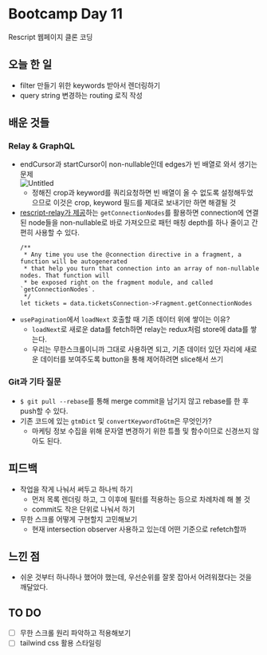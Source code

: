 # Bootcamp Day 11

Rescript 웹페이지 클론 코딩 

## 오늘 한 일
- filter 만들기 위한 keywords 받아서 렌더링하기
- query string 변경하는 routing 로직 작성

## 배운 것들

### Relay & GraphQL
- endCursor과 startCursor이 non-nullable인데 edges가 빈 배열로 와서 생기는 문제  
  ![Untitled](https://s3-us-west-2.amazonaws.com/secure.notion-static.com/4ab095ec-33ad-46a8-9e44-bb13f74211ad/Untitled.png)
  - 정해진 crop과 keyword를 쿼리요청하면 빈 배열이 올 수 없도록 설정해두었으므로 이것은 crop, keyword 필드를 제대로 보내기만 하면 해결될 것
- [rescript-relay가 제공](https://rescript-relay-documentation.vercel.app/docs/pagination#pagination-in-a-component)하는 `getConnectionNodes`를 활용하면 connection에 연결된 node들을 non-nullable로 바로 가져오므로 패턴 매칭 depth를 하나 줄이고 간편히 사용할 수 있다.
  ```res
  /**
   * Any time you use the @connection directive in a fragment, a function will be autogenerated
   * that help you turn that connection into an array of non-nullable nodes. That function will
   * be exposed right on the fragment module, and called `getConnectionNodes`.
   */
  let tickets = data.ticketsConnection->Fragment.getConnectionNodes
  ```
- `usePagination`에서 `loadNext` 호출할 때 기존 데이터 위에 쌓이는 이유?
  - `loadNext`로 새로운 data를 fetch하면 relay는 redux처럼 store에 data를 쌓는다.
  - 우리는 무한스크롤이니까 그대로 사용하면 되고, 기존 데이터 있던 자리에 새로운 데이터를 보여주도록 button을 통해 제어하려면 slice해서 쓰기

### Git과 기타 질문
- `$ git pull --rebase`를 통해 merge commit을 남기지 않고 rebase를 한 후 push할 수 있다.
- 기존 코드에 있는 `gtmDict` 및 `convertKeywordToGtm`은 무엇인가?
  - 마케팅 정보 수집을 위해 문자열 변경하기 위한 튜플 및 함수이므로 신경쓰지 않아도 된다.

## 피드백
- 작업을 작게 나눠서 써두고 하나씩 하기
  - 먼저 목록 렌더링 하고, 그 이후에 필터를 적용하는 등으로 차례차례 해 볼 것
  - commit도 작은 단위로 나눠서 하기
- 무한 스크롤 어떻게 구현할지 고민해보기
  - 현재 intersection observer 사용하고 있는데 어떤 기준으로 refetch할까

## 느낀 점
- 쉬운 것부터 하나하나 했어야 했는데, 우선순위를 잘못 잡아서 어려워졌다는 것을 깨달았다.

## TO DO
- [ ] 무한 스크롤 원리 파악하고 적용해보기
- [ ] tailwind css 활용 스타일링